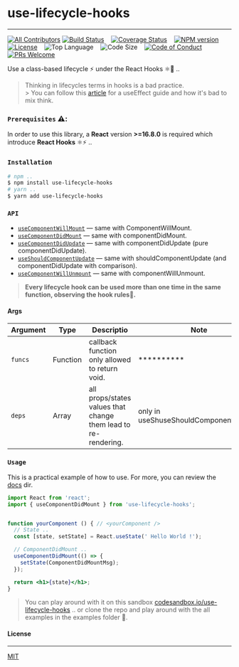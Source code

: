 # use-lifecycle-hooks 
---

[![All Contributors](https://img.shields.io/badge/all_contributors-1-orange.svg?style=flat-square)](#contributors)
[![Build Status][travis-badge]][travis-url] &nbsp;&nbsp;
[![Coverage Status][coveralls-badge]][coveralls-url] &nbsp;&nbsp;
[![NPM version][npm-badge]][npm-url] &nbsp;&nbsp;
[![License][license-badge]][license-url] &nbsp;&nbsp;
![Top Language][top-language-badge] &nbsp;&nbsp;
![Code Size][code-size-badge] &nbsp;&nbsp;
[![Code of Conduct][coc-badge]][coc-url]
[![PRs Welcome][pr-badge]][pr-url] &nbsp;&nbsp;

Use a class-based lifecycle ⚡ under the React Hooks ⚛️🚀 ..


> Thinking in lifecycles terms in hooks is a bad practice. <br/>>
> You can follow this [article][use-effect-guide-dan-abramov-url] for a useEffect guide and how it's bad to mix think.


### `Prerequisites` ⚠️:

In order to use this library, a __React__ version **>=16.8.0** is required which introduce __React Hooks__ ⚛️⚡ .. 


### `Installation` 

```bash
# npm ..
$ npm install use-lifecycle-hooks
# yarn ..
$ yarn add use-lifecycle-hooks
```


### `API`

  - [`useComponentWillMount`][use-component-will-mount-docs-url] &mdash; same with ComponentWillMount.
  - [`useComponentDidMount`][use-component-did-mount-docs-url] &mdash; same with componentDidMount.
  - [`useComponentDidUpdate`][use-component-did-update-docs-url] &mdash; same with componentDidUpdate (pure componentDidUpdate).
  - [`useShouldComponentUpdate`][use-should-component-update-docs-url] &mdash; same with shouldComponentUpdate (and componentDidUpdate with comparison).
  - [`useComponentWillUnmount`][use-component-will-unmount-docs-url] &mdash; same with componentWillUnmount. 

> __Every lifecycle hook can be used more than one time in the same function, observing the hook rules📏.__

#### Args

| Argument    | Type      | Descriptio                                                      | Note
| ----------- | --------- | --------------------------------------------------------------- | ----------------------------------------- |
| `funcs`     | Function  | callback function only allowed to return void.                  | **********                                |
| `deps`      | Array     | all props/states values that change them lead to re-rendering.  | only in useShuseShouldComponentUpdate.    |


### `Usage`

This is a practical example of how to use. For more, you can review the [docs][docs-url] dir.

```jsx
import React from 'react';
import { useComponentDidMount } from 'use-lifecycle-hooks';


function yourComponent () { // <yourComponent /> 
  // State .. 
  const [state, setState] = React.useState(' Hello World !');

  // ComponentDidMount .. 
  useComponentDidMount(() => {
    setState(ComponentDidMountMsg);
  });

  return <h1>{state}</h1>;
}
```

> You can play around with it on this sandbox [codesandbox.io/use-lifecycle-hooks][codesanbox-example] .. or clone the repo and play around with the all examples in the examples folder 👻. 


#### License
---

[MIT](LICENSE)






[travis-badge]: https://travis-ci.org/3imed-jaberi/use-lifecycle-hooks.svg?branch=master

[travis-url]: https://travis-ci.org/3imed-jaberi/use-lifecycle-hooks

[coveralls-badge]: https://coveralls.io/repos/github/3imed-jaberi/use-lifecycle-hooks/badge.svg?branch=master

[coveralls-url]: https://coveralls.io/github/3imed-jaberi/use-lifecycle-hooks?branch=master

[npm-badge]: https://img.shields.io/npm/v/use-lifecycle-hooks.svg?style=flat

[npm-url]: https://www.npmjs.com/package/use-lifecycle-hooks

[license-badge]: https://img.shields.io/badge/license-MIT-green.svg?style=flat-square

[license-url]: https://github.com/3imed-jaberi/use-lifecycle-hooks/blob/master/LICENSE

[top-language-badge]: https://img.shields.io/github/languages/top/3imed-jaberi/use-lifecycle-hooks

[code-size-badge]: https://img.shields.io/github/languages/code-size/3imed-jaberi/use-lifecycle-hooks

[coc-badge]: https://img.shields.io/badge/code%20of-conduct-ff69b4.svg?style=flat-square

[coc-url]: https://github.com/kentcdodds/advanced-react-patterns-v2/blob/master/CODE_OF_CONDUCT.md

[pr-badge]: https://img.shields.io/badge/PRs-welcome-brightgreen.svg

[pr-url]: https://github.com/3imed-jaberi/use-lifecycle-hooks/blob/master/CONTRIBUTING.md



[use-effect-guide-dan-abramov-url]: https://overreacted.io/a-complete-guide-to-useeffect

[docs-url]: https://github.com/3imed-jaberi/use-lifecycle-hooks/tree/master/docs

[use-component-will-mount-docs-url]: https://github.com/3imed-jaberi/use-lifecycle-hooks/tree/master/docs/useComponentWillMount.md

[use-component-did-mount-docs-url]: https://github.com/3imed-jaberi/use-lifecycle-hooks/tree/master/docs/useComponentDidMount.md

[use-component-did-update-docs-url]: https://github.com/3imed-jaberi/use-lifecycle-hooks/tree/master/docs/useComponentDidUpdate.md

[use-should-component-update-docs-url]: https://github.com/3imed-jaberi/use-lifecycle-hooks/tree/master/docs/useShouldComponentUpdate.md

[use-component-will-unmount-docs-url]: https://github.com/3imed-jaberi/use-lifecycle-hooks/tree/master/docs/useComponentWillUnmount.md

[codesanbox-example]: https://codesandbox.io/s/use-lifecycle-hooks-8wr61